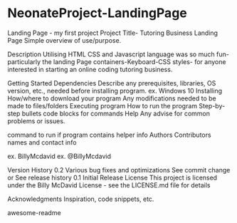 # NeonateProject-LandingPage
Landing Page - my first project
Project Title- Tutoring Business Landing Page
Simple overview of use/purpose.

Description
Utilising HTML CSS and Javascript language was so much fun- particularly the landing Page containers-Keyboard-CSS styles- for anyone interested in starting an online coding tutoring business.

Getting Started
Dependencies
Describe any prerequisites, libraries, OS version, etc., needed before installing program.
ex. Windows 10
Installing
How/where to download your program
Any modifications needed to be made to files/folders
Executing program
How to run the program
Step-by-step bullets
code blocks for commands
Help
Any advise for common problems or issues.

command to run if program contains helper info
Authors
Contributors names and contact info

ex. BillyMcdavid
ex. @BillyMcdavid

Version History
0.2
Various bug fixes and optimizations
See commit change or See release history
0.1
Initial Release
License
This project is licensed under the Billy McDavid License - see the LICENSE.md file for details

Acknowledgments
Inspiration, code snippets, etc.

awesome-readme

